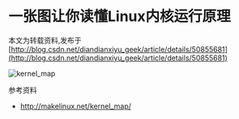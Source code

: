# 一张图让你读懂Linux内核运行原理
本文为转载资料,发布于 [http://blog.csdn.net/diandianxiyu_geek/article/details/50855681](http://blog.csdn.net/diandianxiyu_geek/article/details/50855681)

![kernel_map](http://makelinux.net/kernel_map/LKM3_2048.png)

参考资料

- http://makelinux.net/kernel_map/
